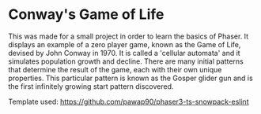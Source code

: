 # Conway's Game of Life

This was made for a small project in order to learn the basics of
				Phaser. It displays an example of a zero player game, known as the Game
				of Life, devised by John Conway in 1970. It is called a 'cellular
				automata' and it simulates population growth and decline. There are many
				initial patterns that determine the result of the game, each with their
				own unique properties. This particular pattern is known as the Gosper
				glider gun and is the first infinitely growing start pattern discovered.

Template used: https://github.com/pawap90/phaser3-ts-snowpack-eslint
